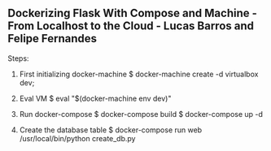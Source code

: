 ## Dockerizing Flask With Compose and Machine - From Localhost to the Cloud - Lucas Barros and Felipe Fernandes

Steps:
1. First initializing docker-machine
$ docker-machine create -d virtualbox dev;

2. Eval VM
$ eval "$(docker-machine env dev)"

3. Run docker-compose
$ docker-compose build
$ docker-compose up -d

4. Create the database table
$ docker-compose run web /usr/local/bin/python create_db.py




